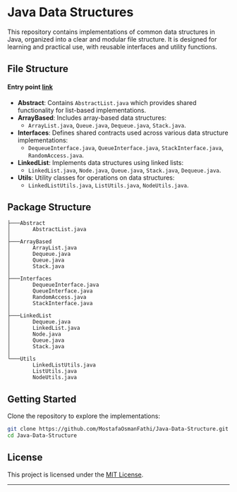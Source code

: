 # Java Data Structures

This repository contains implementations of common data structures in Java, organized into a clear and modular file structure. It is designed for learning and practical use, with reusable interfaces and utility functions.


## File Structure

#### Entry point  [link](src/main/java/git/JavaDataStructure/)


- **Abstract**: Contains `AbstractList.java` which provides shared functionality for list-based implementations.
- **ArrayBased**: Includes array-based data structures:
  - `ArrayList.java`, `Queue.java`, `Dequeue.java`, `Stack.java`.
- **Interfaces**: Defines shared contracts used across various data structure implementations:
  - `DequeueInterface.java`, `QueueInterface.java`, `StackInterface.java`, `RandomAccess.java`.
- **LinkedList**: Implements data structures using linked lists:
  - `LinkedList.java`, `Node.java`, `Queue.java`, `Stack.java`, `Dequeue.java`.
- **Utils**: Utility classes for operations on data structures:
  - `LinkedListUtils.java`, `ListUtils.java`, `NodeUtils.java`.

## Package  Structure
``` 
├───Abstract
│       AbstractList.java
│       
├───ArrayBased
│       ArrayList.java
│       Dequeue.java
│       Queue.java
│       Stack.java
│       
├───Interfaces
│       DequeueInterface.java
│       QueueInterface.java
│       RandomAccess.java
│       StackInterface.java
│
├───LinkedList
│       Dequeue.java
│       LinkedList.java
│       Node.java
│       Queue.java
│       Stack.java
│
└───Utils
        LinkedListUtils.java
        ListUtils.java
        NodeUtils.java

```

## Getting Started

Clone the repository to explore the implementations:

```bash
git clone https://github.com/MostafaOsmanFathi/Java-Data-Structure.git
cd Java-Data-Structure
```


## License

This project is licensed under the [MIT License](LICENSE).

---
